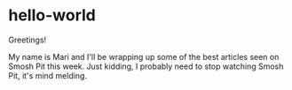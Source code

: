 hello-world
===========

Greetings!

My name is Mari and I'll be wrapping up some of the best articles seen on Smosh Pit this week.
Just kidding, I probably need to stop watching Smosh Pit, it's mind melding.

